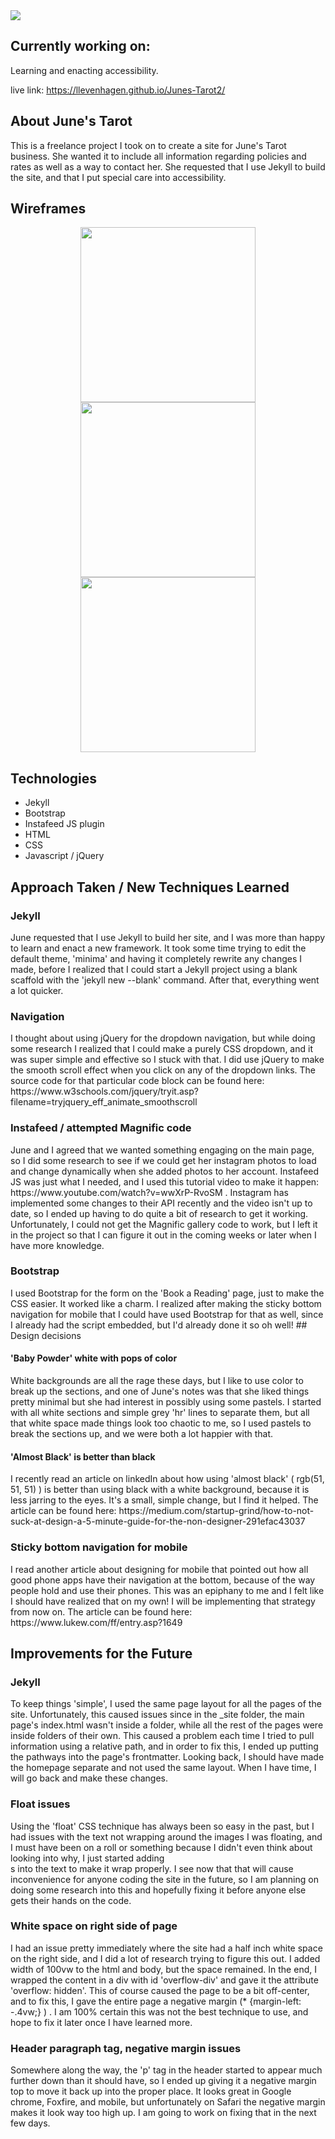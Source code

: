 <img src="https://user-images.githubusercontent.com/42528266/50571082-30958f80-0d55-11e9-83ee-325e15adf573.png"/>


## Currently working on: 

<p>
  Learning and enacting accessibility.
</p>

live link: https://llevenhagen.github.io/Junes-Tarot2/
## About June's Tarot
<p>
  This is a freelance project I took on to create a site for June's Tarot business. She wanted it to include all information regarding policies and rates as well as a way to contact her. She requested that I use Jekyll to build the site, and that I put special care into accessibility. 
</p>

## Wireframes
<div align="center">
  <kbd><img margin-right="10" src="https://user-images.githubusercontent.com/42528266/50569456-8f89e300-0d1a-11e9-8a5b-b85b550dbb0f.png" width="280"/></kbd><kbd><img src="https://user-images.githubusercontent.com/42528266/50569461-a2041c80-0d1a-11e9-8219-1b2cbc8ed87a.png" width="280"/></kbd><kbd><img src="https://user-images.githubusercontent.com/42528266/50569471-c7912600-0d1a-11e9-967b-bc516e459a3c.png" width="280"/></kbd>
</div>

## Technologies
- Jekyll 
- Bootstrap
- Instafeed JS plugin 
- HTML
- CSS
- Javascript / jQuery

## Approach Taken / New Techniques Learned 

### Jekyll
<p>
  June requested that I use Jekyll to build her site, and I was more than happy to learn and enact a new framework. It took some time trying to edit the default theme, 'minima' and having it completely rewrite any changes I made, before I realized that I could start a Jekyll project using a blank scaffold with the 'jekyll new --blank' command. After that, everything went a lot quicker. 
</p>

### Navigation
<p>
I thought about using jQuery for the dropdown navigation, but while doing some research I realized that I could make a purely CSS dropdown, and it was super simple and effective so I stuck with that. I did use jQuery to make the smooth scroll effect when you click on any of the dropdown links. The source code for that particular code block can be found here: https://www.w3schools.com/jquery/tryit.asp?filename=tryjquery_eff_animate_smoothscroll
  
</p>

### Instafeed / attempted Magnific code
<p>
June and I agreed that we wanted something engaging on the main page, so I did some research to see if we could get her instagram photos to load and change dynamically when she added photos to her account. Instafeed JS was just what I needed, and I used this tutorial video to make it happen: https://www.youtube.com/watch?v=wwXrP-RvoSM .
Instagram has implemented some changes to their API recently and the video isn't up to date, so I ended up having to do quite a bit of research to get it working. Unfortunately, I could not get the Magnific gallery code to work, but I left it in the project so that I can figure it out in the coming weeks or later when I have more knowledge. 
</p>

### Bootstrap 
<p> I used Bootstrap for the form on the 'Book a Reading' page, just to make the CSS easier. It worked like a charm. I realized after making the sticky bottom navigation for mobile that I could have used Bootstrap for that as well, since I already had the script embedded, but I'd already done it so oh well!
## Design decisions

#### 'Baby Powder' white with pops of color 
<p>
  White backgrounds are all the rage these days, but I like to use color to break up the sections, and one of June's notes was that she liked things pretty minimal but she had interest in possibly using some pastels. I started with all white sections and simple grey 'hr' lines to separate them, but all that white space made things look too chaotic to me, so I used pastels to break the sections up, and we were both a lot happier with that. 
 </p>
 
#### 'Almost Black' is better than black
<p>
I recently read an article on linkedIn about how using 'almost black' ( rgb(51, 51, 51) ) is better than using black with a white background, because it is less jarring to the eyes. It's a small, simple change, but I find it helped. The article can be found here: 
  https://medium.com/startup-grind/how-to-not-suck-at-design-a-5-minute-guide-for-the-non-designer-291efac43037
</p>

### Sticky bottom navigation for mobile
<p>I read another article about designing for mobile that pointed out how all good phone apps have their navigation at the bottom, because of the way people hold and use their phones. This was an epiphany to me and I felt like I should have realized that on my own! I will be implementing that strategy from now on. The article can be found here: 
  https://www.lukew.com/ff/entry.asp?1649
  
## Improvements for the Future

### Jekyll
<p>
To keep things 'simple', I used the same page layout for all the pages of the site. Unfortunately, this caused issues since in the _site folder, the main page's index.html wasn't inside a folder, while all the rest of the pages were inside folders of their own. This caused a problem each time I tried to pull information using a relative path, and in order to fix this, I ended up putting the pathways into the page's frontmatter. Looking back, I should have made the homepage separate and not used the same layout. When I have time, I will go back and make these changes.
 </p>
 
### Float issues
<p>
  Using the 'float' CSS technique has always been so easy in the past, but I had issues with the text not wrapping around the images I was floating, and I must have been on a roll or something because I didn't even think about looking into why, I just started adding <br>s into the text to make it wrap properly. I see now that that will cause inconvenience for anyone coding the site in the future, so I am planning on doing some research into this and hopefully fixing it before anyone else gets their hands on the code. 
  
### White space on right side of page 
<p>
 I had an issue pretty immediately where the site had a half inch white space on the right side, and I did a lot of research trying to figure this out. I added width of 100vw to the html and body, but the space remained. In the end, I wrapped the content in a div with id 'overflow-div' and gave it the attribute 'overflow: hidden'. This of course caused the page to be a bit off-center, and to fix this, I gave the entire page a negative margin (* {margin-left: -.4vw;} ) . I am 100% certain this was not the best technique to use, and hope to fix it later once I have learned more.
  
### Header paragraph tag, negative margin issues
<p>
 Somewhere along the way, the 'p' tag in the header started to appear much further down than it should have, so I ended up giving it a negative margin top to move it back up into the proper place. It looks great in Google chrome, Foxfire, and mobile, but unfortunately on Safari the negative margin makes it look way too high up. I am going to work on fixing that in the next few days.
 </p>

